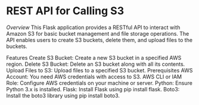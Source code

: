 # REST API for Calling S3
*Overview*
This Flask application provides a RESTful API to interact with Amazon S3 for basic bucket management and file storage operations. The API enables users to create S3 buckets, delete them, and upload files to the buckets.

Features
Create S3 Bucket: Create a new S3 bucket in a specified AWS region.
Delete S3 Bucket: Delete an S3 bucket along with all its contents.
Upload Files to S3: Upload files to a specified S3 bucket.
Prerequisites
AWS Account: You need AWS credentials with access to S3.
AWS CLI or IAM Role: Configure AWS credentials on your machine or server.
Python: Ensure Python 3.x is installed.
Flask: Install Flask using pip install flask.
Boto3: Install the boto3 library using pip install boto3.
